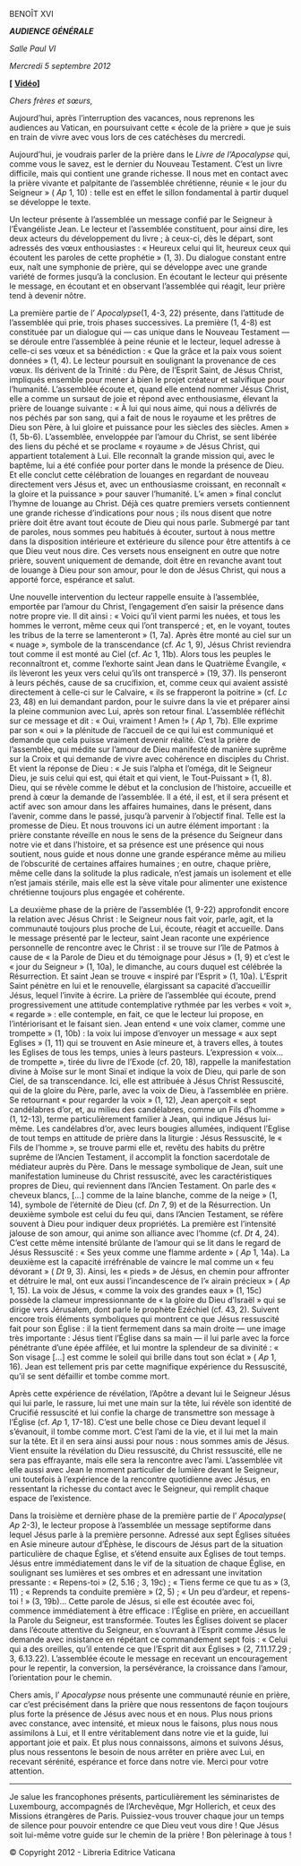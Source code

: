 BENOÎT XVI

***AUDIENCE GÉNÉRALE***

*Salle Paul VI*

*Mercredi 5 septembre* *2012*

**[** **[Vidéo](http://player.rv.va/vaticanplayer.asp?language=it&tic=VA_KO3O4LR2)]**

*Chers frères et sœurs,*

Aujourd’hui, après l’interruption des vacances, nous reprenons les audiences au Vatican, en poursuivant cette « école de la prière » que je suis en train de vivre avec vous lors de ces catéchèses du mercredi.

Aujourd’hui, je voudrais parler de la prière dans le *Livre de l’Apocalypse* qui, comme vous le savez, est le dernier du Nouveau Testament. C’est un livre difficile, mais qui contient une grande richesse. Il nous met en contact avec la prière vivante et palpitante de l’assemblée chrétienne, réunie « le jour du Seigneur » ( *Ap* 1, 10) : telle est en effet le sillon fondamental à partir duquel se développe le texte.

Un lecteur présente à l’assemblée un message confié par le Seigneur à l’Évangéliste Jean. Le lecteur et l’assemblée constituent, pour ainsi dire, les deux acteurs du développement du livre ; à ceux-ci, dès le départ, sont adressés des vœux enthousiastes : « Heureux celui qui lit, heureux ceux qui écoutent les paroles de cette prophétie » (1, 3). Du dialogue constant entre eux, naît une symphonie de prière, qui se développe avec une grande variété de formes jusqu’à la conclusion. En écoutant le lecteur qui présente le message, en écoutant et en observant l’assemblée qui réagit, leur prière tend à devenir nôtre.

La première partie de l’ *Apocalypse*(1, 4-3, 22) présente, dans l’attitude de l’assemblée qui prie, trois phases successives. La première (1, 4-8) est constituée par un dialogue qui — cas unique dans le Nouveau Testament — se déroule entre l’assemblée à peine réunie et le lecteur, lequel adresse à celle-ci ses vœux et sa bénédiction : « Que la grâce et la paix vous soient données » (1, 4). Le lecteur poursuit en soulignant la provenance de ces vœux. Ils dérivent de la Trinité : du Père, de l’Esprit Saint, de Jésus Christ, impliqués ensemble pour mener à bien le projet créateur et salvifique pour l’humanité. L’assemblée écoute et, quand elle entend nommer Jésus Christ, elle a comme un sursaut de joie et répond avec enthousiasme, élevant la prière de louange suivante : « À lui qui nous aime, qui nous a délivrés de nos péchés par son sang, qui a fait de nous le royaume et les prêtres de Dieu son Père, à lui gloire et puissance pour les siècles des siècles. Amen » (1, 5b-6). L’assemblée, enveloppée par l’amour du Christ, se sent libérée des liens du péché et se proclame « royaume » de Jésus Christ, qui appartient totalement à Lui. Elle reconnaît la grande mission qui, avec le baptême, lui a été confiée pour porter dans le monde la présence de Dieu. Et elle conclut cette célébration de louanges en regardant de nouveau directement vers Jésus et, avec un enthousiasme croissant, en reconnaît « la gloire et la puissance » pour sauver l’humanité. L’« amen » final conclut l’hymne de louange au Christ. Déjà ces quatre premiers versets contiennent une grande richesse d’indications pour nous ; ils nous disent que notre prière doit être avant tout écoute de Dieu qui nous parle. Submergé par tant de paroles, nous sommes peu habitués à écouter, surtout à nous mettre dans la disposition intérieure et extérieure du silence pour être attentifs à ce que Dieu veut nous dire. Ces versets nous enseignent en outre que notre prière, souvent uniquement de demande, doit être en revanche avant tout de louange à Dieu pour son amour, pour le don de Jésus Christ, qui nous a apporté force, espérance et salut.

Une nouvelle intervention du lecteur rappelle ensuite à l’assemblée, emportée par l’amour du Christ, l’engagement d’en saisir la présence dans notre propre vie. Il dit ainsi : « Voici qu’il vient parmi les nuées, et tous les hommes le verront, même ceux qui l’ont transpercé ; et, en le voyant, toutes les tribus de la terre se lamenteront » (1, 7a). Après être monté au ciel sur un « nuage », symbole de la transcendance (cf. *Ac* 1, 9), Jésus Christ reviendra tout comme il est monté au Ciel (cf. *Ac* 1, 11b). Alors tous les peuples le reconnaîtront et, comme l’exhorte saint Jean dans le Quatrième Évangile, « ils lèveront les yeux vers celui qu’ils ont transpercé » (19, 37). Ils penseront à leurs péchés, cause de sa crucifixion, et, comme ceux qui avaient assisté directement à celle-ci sur le Calvaire, « ils se frapperont la poitrine » (cf. *Lc* 23, 48) en lui demandant pardon, pour le suivre dans la vie et préparer ainsi la pleine communion avec Lui, après son retour final. L’assemblée réfléchit sur ce message et dit : « Oui, vraiment ! Amen !» ( *Ap* 1, 7b). Elle exprime par son « oui » la plénitude de l’accueil de ce qui lui est communiqué et demande que cela puisse vraiment devenir réalité. C’est la prière de l’assemblée, qui médite sur l’amour de Dieu manifesté de manière suprême sur la Croix et qui demande de vivre avec cohérence en disciples du Christ. Et vient la réponse de Dieu : « Je suis l’alpha et l’oméga, dit le Seigneur Dieu, je suis celui qui est, qui était et qui vient, le Tout-Puissant » (1, 8). Dieu, qui se révèle comme le début et la conclusion de l’histoire, accueille et prend à cœur la demande de l’assemblée. Il a été, il est, et il sera présent et actif avec son amour dans les affaires humaines, dans le présent, dans l’avenir, comme dans le passé, jusqu’à parvenir à l’objectif final. Telle est la promesse de Dieu. Et nous trouvons ici un autre élément important : la prière constante réveille en nous le sens de la présence du Seigneur dans notre vie et dans l’histoire, et sa présence est une présence qui nous soutient, nous guide et nous donne une grande espérance même au milieu de l’obscurité de certaines affaires humaines ; en outre, chaque prière, même celle dans la solitude la plus radicale, n’est jamais un isolement et elle n’est jamais stérile, mais elle est la sève vitale pour alimenter une existence chrétienne toujours plus engagée et cohérente.

La deuxième phase de la prière de l’assemblée (1, 9-22) approfondit encore la relation avec Jésus Christ : le Seigneur nous fait voir, parle, agit, et la communauté toujours plus proche de Lui, écoute, réagit et accueille. Dans le message présenté par le lecteur, saint Jean raconte une expérience personnelle de rencontre avec le Christ : il se trouve sur l’île de Patmos à cause de « la Parole de Dieu et du témoignage pour Jésus » (1, 9) et c’est le « jour du Seigneur » (1, 10a), le dimanche, au cours duquel est célébrée la Résurrection. Et saint Jean se trouve « inspiré par l’Esprit » (1, 10a). L’Esprit Saint pénètre en lui et le renouvelle, élargissant sa capacité d’accueillir Jésus, lequel l’invite à écrire. La prière de l’assemblée qui écoute, prend progressivement une attitude contemplative rythmée par les verbes « voit », « regarde » : elle contemple, en fait, ce que le lecteur lui propose, en l’intériorisant et le faisant sien. Jean entend « une voix clamer, comme une trompette » (1, 10b) : la voix lui impose d’envoyer un message « aux sept Eglises » (1, 11) qui se trouvent en Asie mineure et, à travers elles, à toutes les Eglises de tous les temps, unies à leurs pasteurs. L’expression « voix... de trompette », tirée du livre de l’Exode (cf. 20, 18), rappelle la manifestation divine à Moïse sur le mont Sinaï et indique la voix de Dieu, qui parle de son Ciel, de sa transcendance. Ici, elle est attribuée à Jésus Christ Ressuscité, qui de la gloire du Père, parle, avec la voix de Dieu, à l’assemblée en prière. Se retournant « pour regarder la voix » (1, 12), Jean aperçoit « sept candélabres d’or, et, au milieu des candélabres, comme un Fils d’homme » (1, 12-13), terme particulièrement familier à Jean, qui indique Jésus lui-même. Les candélabres d’or, avec leurs bougies allumées, indiquent l’Eglise de tout temps en attitude de prière dans la liturgie : Jésus Ressuscité, le « Fils de l’homme », se trouve parmi elle et, revêtu des habits du prêtre suprême de l’Ancien Testament, il accomplit la fonction sacerdotale de médiateur auprès du Père. Dans le message symbolique de Jean, suit une manifestation lumineuse du Christ ressuscité, avec les caractéristiques propres de Dieu, qui reviennent dans l’Ancien Testament. On parle des « cheveux blancs, [...] comme de la laine blanche, comme de la neige » (1, 14), symbole de l’éternité de Dieu (cf. *Dn* 7, 9) et de la Résurrection. Un deuxième symbole est celui du feu qui, dans l’Ancien Testament, se réfère souvent à Dieu pour indiquer deux propriétés. La première est l’intensité jalouse de son amour, qui anime son alliance avec l’homme (cf. *Dt* 4, 24). C’est cette même intensité brûlante de l’amour qui se lit dans le regard de Jésus Ressuscité : « Ses yeux comme une flamme ardente » ( *Ap* 1, 14a). La deuxième est la capacité irréfrénable de vaincre le mal comme un « feu dévorant » ( *Dt* 9, 3). Ainsi, les « pieds » de Jésus, en chemin pour affronter et détruire le mal, ont eux aussi l’incandescence de l’« airain précieux » ( *Ap* 1, 15). La voix de Jésus, « comme la voix des grandes eaux » (1, 15c) possède la clameur impressionnante de « la gloire du Dieu d’Israël » qui se dirige vers Jérusalem, dont parle le prophète Ezéchiel (cf. 43, 2). Suivent encore trois éléments symboliques qui montrent ce que Jésus ressuscité fait pour son Église : il la tient fermement dans sa main droite — une image très importante : Jésus tient l’Église dans sa main — il lui parle avec la force pénétrante d’une épée affilée, et lui montre la splendeur de sa divinité : « Son visage [...] est comme le soleil qui brille dans tout son éclat » ( *Ap* 1, 16). Jean est tellement pris par cette magnifique expérience du Ressuscité, qu’il se sent défaillir et tombe comme mort.

Après cette expérience de révélation, l’Apôtre a devant lui le Seigneur Jésus qui lui parle, le rassure, lui met une main sur la tête, lui révèle son identité de Crucifié ressuscité et lui confie la charge de transmettre son message à l’Église (cf. *Ap* 1, 17-18). C’est une belle chose ce Dieu devant lequel il s’évanouit, il tombe comme mort. C’est l’ami de la vie, et il lui met la main sur la tête. Et il en sera ainsi aussi pour nous : nous sommes amis de Jésus. Vient ensuite la révélation du Dieu ressuscité, du Christ ressuscité, elle ne sera pas effrayante, mais elle sera la rencontre avec l’ami. L’assemblée vit elle aussi avec Jean le moment particulier de lumière devant le Seigneur, uni toutefois à l’expérience de la rencontre quotidienne avec Jésus, en ressentant la richesse du contact avec le Seigneur, qui remplit chaque espace de l’existence.

Dans la troisième et dernière phase de la première partie de l’ *Apocalypse*( *Ap* 2-3), le lecteur propose à l’assemblée un message septiforme dans lequel Jésus parle à la première personne. Adressé aux sept Églises situées en Asie mineure autour d’Éphèse, le discours de Jésus part de la situation particulière de chaque Église, et s’étend ensuite aux Églises de tout temps. Jésus entre immédiatement dans le vif de la situation de chaque Église, en soulignant ses lumières et ses ombres et en adressant une invitation pressante : « Repens-toi » (2, 5.16 ; 3, 19c) ; « Tiens ferme ce que tu as » (3, 11) ; « Reprends ta conduite première » (2, 5) ; « Un peu d’ardeur, et repens-toi ! » (3, 19b)... Cette parole de Jésus, si elle est écoutée avec foi, commence immédiatement à être efficace : l’Église en prière, en accueillant la Parole du Seigneur, est transformée. Toutes les Églises doivent se placer dans l’écoute attentive du Seigneur, en s’ouvrant à l’Esprit comme Jésus le demande avec insistance en répétant ce commandement sept fois : « Celui qui a des oreilles, qu’il entende ce que l’Esprit dit aux Églises » (2, 7.11.17.29 ; 3, 6.13.22). L’assemblée écoute le message en recevant un encouragement pour le repentir, la conversion, la persévérance, la croissance dans l’amour, l’orientation pour le chemin.

Chers amis, l’ *Apocalypse* nous présente une communauté réunie en prière, car c’est précisément dans la prière que nous ressentons de façon toujours plus forte la présence de Jésus avec nous et en nous. Plus nous prions avec constance, avec intensité, et mieux nous le faisons, plus nous nous assimilons à Lui, et Il entre véritablement dans notre vie et la guide, lui apportant joie et paix. Et plus nous connaissons, aimons et suivons Jésus, plus nous ressentons le besoin de nous arrêter en prière avec Lui, en recevant sérénité, espérance et force dans notre vie. Merci pour votre attention.

* * *

Je salue les francophones présents, particulièrement les séminaristes de Luxembourg, accompagnés de l’Archevêque, Mgr Hollerich, et ceux des Missions étrangères de Paris. Puissiez-vous trouver chaque jour un temps de silence pour pouvoir entendre ce que Dieu veut vous dire ! Que Jésus soit lui-même votre guide sur le chemin de la prière ! Bon pèlerinage à tous !

© Copyright 2012 - Libreria Editrice Vaticana